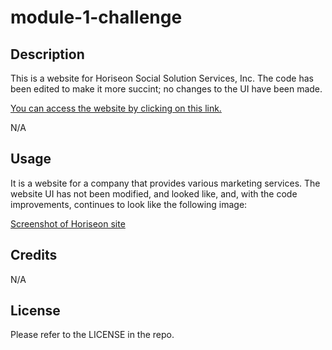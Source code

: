 # module-1-challenge

## Description

This is a website for Horiseon Social Solution Services, Inc. The code has been edited to make it more succint; no changes to the UI have been made.

[You can access the website by clicking on this link.](https://sjkamens.github.io/module-1-challenge/)

N/A

## Usage

It is a website for a company that provides various marketing services. The website UI has not been modified, and looked like, and, with the code improvements, continues to look like the following image:

[Screenshot of Horiseon site](/assets/images/01-html-css-git-challenge-demo.png)

## Credits

N/A

## License

Please refer to the LICENSE in the repo.
